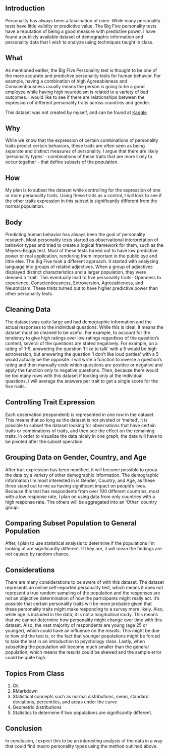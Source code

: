 ## Introduction

Personality has always been a fascination of mine. While many
personality tests have little validity or predictive value, The Big Five
personality tests have a reputation of being a good measure with
predictive power. I have found a publicly available dataset of
demographic information and personality data that I wish to analyze
using techniques taught in class.

## What

As mentioned earlier, the Big Five Personality test is thought to be one
of the more accurate and predictive personality tests for human
behavior. For example, having a combination of high Agreeableness and
Conscientiousness usually means the person is going to be a good
employee while having high neuroticism is related to a variety of bad
outcomes. I would like to see if there are relationships between the
expression of different personality traits across countries and gender.

This dataset was not created by myself, and can be found at
[Kaggle](https://www.kaggle.com/datasets/lucasgreenwell/ocean-five-factor-personality-test-responses)

## Why

While we know that the expression of certain combinations of personality
traits predict certain behaviors, these traits are often seen as being
separate and distinct measures of personality. I argue that there are
likely ‘personality types’ - combinations of these traits that are more
likely to occur together - that define subsets of the population.

## How

My plan is to subset the dataset while controlling for the expression of
one or more personality traits. Using these traits as a control, I will
look to see if the other traits expression in this subset is
significantly different from the normal population.

## Body

Predicting human behavior has always been the goal of personality
research. Most personality tests started as observational interpretation
of behavior types and tried to create a logical framework for them, such
as the Meyers-Briggs test. Most of these tests turned out to have low
predictive power or real application, rendering them important in the
public eye and little else. The Big Five took a different approach. It
started with analyzing language into groups of related adjectives. When
a group of adjectives displayed distinct characteristics and a larger
population, they were deemed a ‘trait’. This eventually lead to five
personality traits- Openness to experience, Conscientiousness,
Extroversion, Agreeableness, and Neuroticism. These traits turned out to
have higher predictive power than other personality tests.

## Cleaning Data

The dataset was quite large and had demographic information and the
actual responses to the individual questions. While this is ideal, it
means the dataset must be cleaned to be useful. For example, to account
for the tendency to give high ratings over low ratings regardless of the
question’s content, several of the questions are stated negatively. For
example, on a rating of 1-5, answering the question ‘I like to talk’
with a 5 would be high extroversion, but answering the question ‘I don’t
like loud parties’ with a 5 would actually be the opposite. I will write
a function to inverse a question’s rating and then manually code which
questions are positive or negative and apply the function only to
negative questions. Then, because there would be too many rows with this
dataset if looking only at the individual questions, I will average the
answers per trait to get a single score for the five traits.

## Controlling Trait Expression

Each observation (respondent) is represented in one row in the dataset.
This means that so long as the dataset is not pivoted or ‘melted’, it is
possible to subset the dataset looking for observations that have
certain traits or combinations of traits, and then see the effect on the
remaining traits. In order to visualize the data nicely in one graph,
the data will have to be pivoted after the subset operation.

## Grouping Data on Gender, Country, and Age

After trait expression has been modified, it will become possible to
group the data by a variety of other demographic information. The
demographic information I’m most interested in is Gender, Country, and
Age, as these three stand out to me as having significant impact on
people’s lives. Because this test has respondents from over 100
different countries, most with a low response rate, I plan on using data
from only countries with a high response rate. The others will be
aggregated into an ‘Other’ country group.

## Comparing Subset Population to General Population

After, I plan to use statistical analysis to determine if the populations 
I'm looking at are significantly different. If they are, it will mean 
the findings are not caused by random chance.

## Considerations

There are many considerations to be aware of with this dataset. The
dataset represents an online self-reported personality test, which means
it does not represent a true random sampling of the population and the
responses are not an objective determination of how the participants
might really act. It’s possible that certain personality traits will be
more probable given that these personality traits might make responding
to a survey more likely. Also, while age is included in the data, it is
not a longitudinal study. This means that we cannot determine how
personality might change over time with this dataset. Also, the vast
majority of respondents are young (age 25 or younger), which could have
an influence on the results. This might be due to how old the test is,
or the fact that younger populations might be forced to take the test in
an introduction to psychology class. Lastly, when subsetting the
population will become much smaller than the general population, which
means the results could be skewed and the sample error could be quite
high.

## Topics From Class

1.  Git
2.  RMarkdown
3.  Statistical concepts such as normal distributions, mean, standard
    deviations, percentiles, and areas under the curve
4.  Geometric distributions
5.  Statistics to determine if two populations are significantly
    different.

## Conclusion

In conclusion, I expect this to be an interesting analysis of the data
in a way that could find macro personality types using the method
outlined above.
